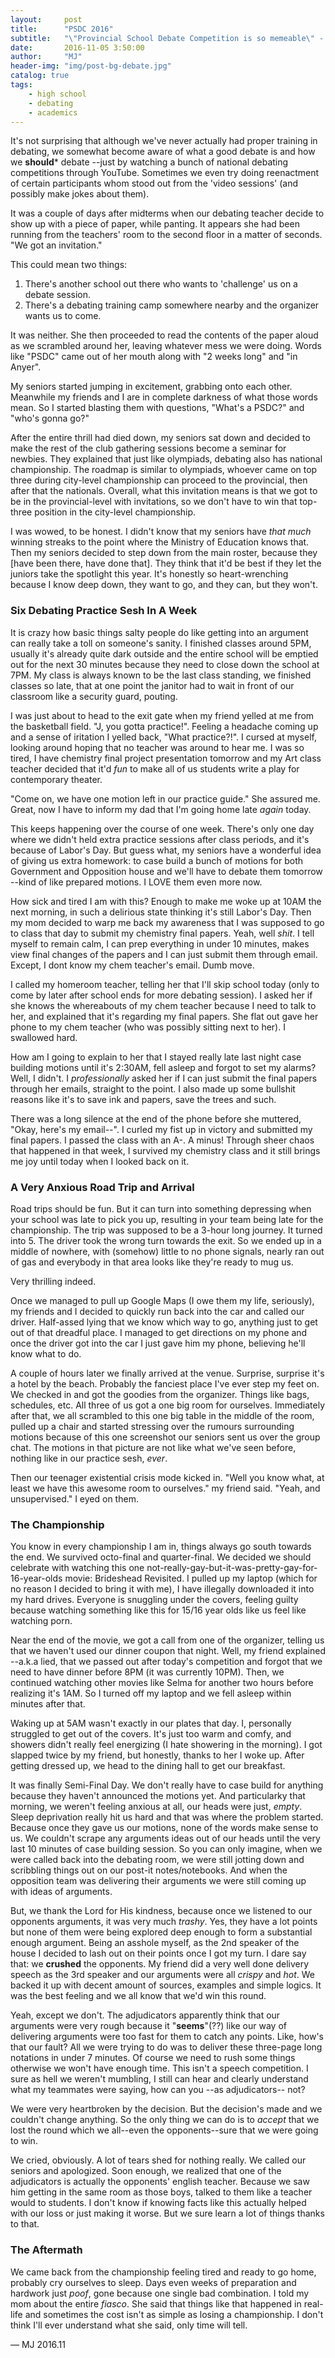 ```yaml
---
layout:     post
title:      "PSDC 2016"
subtitle:   "\"Provincial School Debate Competition is so memeable\" - Claire 2016"
date:       2016-11-05 3:50:00
author:     "MJ"
header-img: "img/post-bg-debate.jpg"
catalog: true
tags:
    - high school
    - debating
    - academics
---
```

It's not surprising that although we've never actually had proper training in debating, we somewhat become aware of what a good debate is and how we **should*** debate --just by watching a bunch of national debating competitions through YouTube. Sometimes we even try doing reenactment of certain participants whom stood out from the 'video sessions' (and possibly make jokes about them).

It was a couple of days after midterms when our debating teacher decide to show up with a piece of paper, while panting. It appears she had been running from the teachers' room to the second floor in a matter of seconds. "We got an invitation."

This could mean two things:

1) There's another school out there who wants to 'challenge' us on a debate session.
2) There's a debating training camp somewhere nearby and the organizer wants us to come.

It was neither. She then proceeded to read the contents of the paper aloud as we scrambled around her, leaving whatever mess we were doing. Words like "PSDC" came out of her mouth along with "2 weeks long" and "in Anyer".

My seniors started jumping in excitement, grabbing onto each other. Meanwhile my friends and I are in complete darkness of what those words mean. So I started blasting them with questions, "What's a PSDC?" and "who's gonna go?"

After the entire thrill had died down, my seniors sat down and decided to make the rest of the club gathering sessions become a seminar for newbies. They explained that just like olympiads, debating also has national championship. The roadmap is similar to olympiads, whoever came on top three during city-level championship can proceed to the provincial, then after that the nationals. Overall, what this invitation means is that we got to be in the provincial-level with invitations, so we don't have to win that top-three position in the city-level championship. 

I was wowed, to be honest. I didn't know that my seniors have *that much* winning streaks to the point where the Ministry of Education knows that. Then my seniors decided to step down from the main roster, because they [have been there, have done that]. They think that it'd be best if they let the juniors take the spotlight this year. It's honestly so heart-wrenching because I know deep down, they want to go, and they can, but they won't. 

### Six Debating Practice Sesh In A Week ###
It is crazy how basic things salty people do like getting into an argument can really take a toll on someone's sanity. I finished classes around 5PM, usually it's already quite dark outside and the entire school will be emptied out for the next 30 minutes because they need to close down the school at 7PM. My class is always known to be the last class standing, we finished classes so late, that at one point the janitor had to wait in front of our classroom like a security guard, pouting. 

I was just about to head to the exit gate when my friend yelled at me from the basketball field. "J, you gotta practice!". Feeling a headache coming up and a sense of iritation I yelled back, "What practice?!". I cursed at myself, looking around hoping that no teacher was around to hear me. I was so tired, I have chemistry final project presentation tomorrow and my Art class teacher decided that it'd *fun* to make all of us students write a play for contemporary theater. 

"Come on, we have one motion left in our practice guide." She assured me. Great, now I have to inform my dad that I'm going home late *again* today.

This keeps happening over the course of one week. There's only one day where we didn't held extra practice sessions after class periods, and it's because of Labor's Day. But guess what, my seniors have a wonderful idea of giving us extra homework: to case build a bunch of motions for both Government and Opposition house and we'll have to debate them tomorrow --kind of like prepared motions. I LOVE them even more now.

How sick and tired I am with this? Enough to make me woke up at 10AM the next morning, in such a delirious state thinking it's still Labor's Day. Then my mom decided to warp me back my awareness that I was supposed to go to class that day to submit my chemistry final papers. Yeah, well *shit*. I tell myself to remain calm, I can prep everything in under 10 minutes, makes view final changes of the papers and I can just submit them through email. Except, I dont know my chem teacher's email. Dumb move.

I called my homeroom teacher, telling her that I'll skip school today (only to come by later after school ends for more debating session). I asked her if she knows the whereabouts of my chem teacher because I need to talk to her, and explained that it's regarding my final papers. She flat out gave her phone to my chem teacher (who was possibly sitting next to her). I swallowed hard. 

How am I going to explain to her that I stayed really late last night case building motions until it's 2:30AM, fell asleep and forgot to set my alarms? Well, I didn't. I *professionally* asked her if I can just submit the final papers through her emails, straight to the point. I also made up some bullshit reasons like it's to save ink and papers, save the trees and such. 

There was a long silence at the end of the phone before she muttered, "Okay, here's my email--". I curled my fist up in victory and submitted my final papers. I passed the class with an A-. A minus! Through sheer chaos that happened in that week, I survived my chemistry class and it still brings me joy until today when I looked back on it.

### A Very Anxious Road Trip and Arrival ###
Road trips should be fun. But it can turn into something depressing when your school was late to pick you up, resulting in your team being late for the championship. The trip was supposed to be a 3-hour long journey. It turned into 5. The driver took the wrong turn towards the exit. So we ended up in a middle of nowhere, with (somehow) little to no phone signals, nearly ran out of gas and everybody in that area looks like they're ready to mug us. 

Very thrilling indeed. 

Once we managed to pull up Google Maps (I owe them my life, seriously), my friends and I decided to quickly run back into the car and called our driver. Half-assed lying that we know which way to go, anything just to get out of that dreadful place. I managed to get directions on my phone and once the driver got into the car I just gave him my phone, believing he'll know what to do.

A couple of hours later we finally arrived at the venue. Surprise, surprise it's a hotel by the beach. Probably the fanciest place I've ever step my feet on. We checked in and got the goodies from the organizer. Things like bags, schedules, etc. All three of us got a one big room for ourselves. Immediately after that, we all scrambled to this one big table in the middle of the room, pulled up a chair and started stressing over the rumours surrounding motions because of this one screenshot our seniors sent us over the group chat. The motions in that picture are not like what we've seen before, nothing like in our practice sesh, *ever*.

Then our teenager existential crisis mode kicked in. "Well you know what, at least we have this awesome room to ourselves." my friend said. "Yeah, and unsupervised." I eyed on them. 

### The Championship ###
You know in every championship I am in, things always go south towards the end. We survived octo-final and quarter-final. We decided we should celebrate with watching this one not-really-gay-but-it-was-pretty-gay-for-16-year-olds movie: Brideshead Revisited. I pulled up my laptop (which for no reason I decided to bring it with me), I have illegally downloaded it into my hard drives. Everyone is snuggling under the covers, feeling guilty because watching something like this for 15/16 year olds like us feel like watching porn.

Near the end of the movie, we got a call from one of the organizer, telling us that we haven't used our dinner coupon that night. Well, my friend explained --a.k.a lied, that we passed out after today's competition and forgot that we need to have dinner before 8PM (it was currently 10PM). Then, we continued watching other movies like Selma for another two hours before realizing it's 1AM. So I turned off my laptop and we fell asleep within minutes after that. 

Waking up at 5AM wasn't exactly in our plates that day. I, personally struggled to get out of the covers. It's just too warm and comfy, and showers didn't really feel energizing (I hate showering in the morning). I got slapped twice by my friend, but honestly, thanks to her I woke up. After getting dressed up, we head to the dining hall to get our breakfast.

It was finally Semi-Final Day. We don't really have to case build for anything because they haven't announced the motions yet. And particularky that morning, we weren't feeling anxious at all, our heads were just, *empty*. Sleep deprivation really hit us hard and that was where the problem started. Because once they gave us our motions, none of the words make sense to us. We couldn't scrape any arguments ideas out of our heads until the very last 10 minutes of case building session. So you can only imagine, when we were called back into the debating room, we were still jotting down and scribbling things out on our post-it notes/notebooks. And when the opposition team was delivering their arguments we were still coming up with ideas of arguments. 

But, we thank the Lord for His kindness, because once we listened to our opponents arguments, it was very much *trashy*. Yes, they have a lot points but none of them were being explored deep enough to form a substantial enough argument. Being an asshole myself, as the 2nd speaker of the house I decided to lash out on their points once I got my turn. I dare say that: we **crushed** the opponents. My friend did a very well done delivery speech as the 3rd speaker and our arguments were all *crispy* and *hot*. We backed it up with decent amount of sources, examples and simple logics. It was the best feeling and we all know that we'd win this round.

Yeah, except we don't. The adjudicators apparently think that our arguments were very rough because it "**seems**"(??) like our way of delivering arguments were too fast for them to catch any points. Like, how's that our fault? All we were trying to do was to deliver these three-page long notations in under 7 minutes. Of course we need to rush some things otherwise we won't have enough time. This isn't a speech competition. I sure as hell we weren't mumbling, I still can hear and clearly understand what my teammates were saying, how can you --as adjudicators-- not?

We were very heartbroken by the decision. But the decision's made and we couldn't change anything. So the only thing we can do is to *accept* that we lost the round which we all--even the opponents--sure that we were going to win. 

We cried, obviously. A lot of tears shed for nothing really. We called our seniors and apologized. Soon enough, we realized that one of the adjudicators is actually the opponents' english teacher. Because we saw him getting in the same room as those boys, talked to them like a teacher would to students. I don't know if knowing facts like this actually helped with our loss or just making it worse. But we sure learn a lot of things thanks to that.

### The Aftermath ###
We came back from the championship feeling tired and ready to go home, probably cry ourselves to sleep. Days even weeks of preparation and hardwork just *poof*, gone because one single bad combination. I told my mom about the entire *fiasco*. She said that things like that happened in real-life and sometimes the cost isn't as simple as losing a championship. I don't think I'll ever understand what she said, only time will tell.

— MJ 2016.11